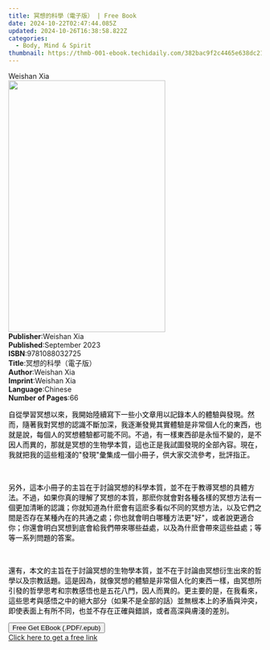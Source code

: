 ```yaml
---
title: 冥想的科學（電子版） | Free Book
date: 2024-10-22T02:47:44.085Z
updated: 2024-10-26T16:38:58.822Z
categories:
  - Body, Mind & Spirit
thumbnail: https://thmb-001-ebook.techidaily.com/382bac9f2c4465e638dc21346f4d896032980cdf89c3e6d640eb086080b492ca.jpg
---
```

<main id="book-container">
  <div class="flex flex-col">
    <div class="book-brief flex-1 py-6 px-4 sm:p-6 md:py-10 md:px-8">
      <!-- brief-->
      <div class="book-brief-main">Weishan Xia</div>
    </div>
    <div
      class="book-meta-info flex-1 grid gap-4 col-start-1 col-end-3 row-start-1 sm:mb-6 sm:grid-cols-4 lg:gap-6 lg:col-start-2 lg:row-end-6 lg:row-span-6 lg:mb-0"
    >
      <div
        class="book-meta-info-left place-content-center mt-4 p-4 text-sm leading-6 col-start-2 col-span-2 dark:text-slate-400"
      >
        <img
          class="w-full h-500 object-cover rounded-lg sm:h-255 sm:col-span-2 lg:col-span-full"
          src="https://img-001-ebook.techidaily.com/027122468894037532b833be926431895c22b9b108641cf0eaeb0df44d008f0c.jpg"
          alt=""
          width="312"
          height="500"
        />
      </div>
      <div
        class="book-meta-info-right mt-2 col-start-1 row-start-2 col-span-3 self-center"
      >
        <!-- meta data  -->
        <div class="flex flex-col px-4 md:px-8">
          <div class="flex-1">
            <strong>Publisher</strong>:<span class="px-2">Weishan Xia</span>
          </div>
          <div class="flex-1">
            <strong>Published</strong>:<span class="px-2">September 2023</span>
          </div>
          <div class="flex-1">
            <strong>ISBN</strong>:<span class="px-2">9781088032725</span>
          </div>
          <div class="flex-1">
            <strong>Title</strong>:<span class="px-2"
              >冥想的科學（電子版）</span
            >
          </div>
          <div class="flex-1">
            <strong>Author</strong>:<span class="px-2">Weishan Xia</span>
          </div>
          <div class="flex-1">
            <strong>Imprint</strong>:<span class="px-2">Weishan Xia</span>
          </div>
          <div class="flex-1">
            <strong>Language</strong>:<span class="px-2">Chinese</span>
          </div>
          <div class="flex-1">
            <strong>Number of Pages</strong>:<span class="px-2">66</span>
          </div>
        </div>
      </div>
    </div>
    <div class="book-description flex-1 py-6 px-4 sm:p-6 md:py-10 md:px-8">
      <div class="book-description-main">
        <div accordion-content="" id="description">
          <p>
            <span
              style="color: rgb(0, 0, 0); background-color: rgba(0, 0, 0, 0)"
              >自從學習冥想以來，我開始陸續寫下一些小文章用以記錄本人的體驗與發現。然而，隨著我對冥想的認識不斷加深，我逐漸發覺其實體驗是非常個人化的東西，也就是說，每個人的冥想體驗都可能不同。不過，有一樣東西卻是永恒不變的，是不因人而異的，那就是冥想的生物學本質，這也正是我試圖發現的全部內容。現在，我就把我的這些粗淺的"發現"彙集成一個小冊子，供大家交流參考，批評指正。</span
            >
          </p>
          <p><br /></p>
          <p>
            <span
              style="color: rgb(0, 0, 0); background-color: rgba(0, 0, 0, 0)"
              >另外，這本小冊子的主旨在于討論冥想的科學本質，並不在于教導冥想的具體方法。不過，如果你真的理解了冥想的本質，那麽你就會對各種各樣的冥想方法有一個更加清晰的認識；你就知道為什麽會有這麽多看似不同的冥想方法，以及它們之間是否存在某種內在的共通之處；你也就會明白哪種方法更"好"，或者說更適合你；你還會明白冥想到底會給我們帶來哪些益處，以及為什麽會帶來這些益處；等等一系列問題的答案。</span
            >
          </p>
          <p><br /></p>
          <p>
            <span
              style="color: rgb(0, 0, 0); background-color: rgba(0, 0, 0, 0)"
              >還有，本文的主旨在于討論冥想的生物學本質，並不在于討論由冥想衍生出來的哲學以及宗教話題。這是因為，就像冥想的體驗是非常個人化的東西一樣，由冥想所引發的哲學思考和宗教感悟也是五花八門，因人而異的。更主要的是，在我看來，這些思考與感悟之中的絕大部分（如果不是全部的話）並無根本上的矛盾與沖突，即使表面上有所不同，也並不存在正確與錯誤，或者高深與膚淺的差別。</span
            >
          </p>
        </div>
        <div class="accordion-fader"></div>
      </div>
    </div>
    <div class="book-excerpts flex-1 py-6 px-4 sm:p-6 md:py-10 md:px-8"></div>
    <div
      class="book-about-author flex-1 py-6 px-4 sm:p-6 md:py-10 md:px-8"
    ></div>
    <div class="book-free-get flex-1 py-6 px-4 sm:p-6 md:py-10 md:px-8">
      <button
        id="btn-free-get"
        class="bg-blue-500 hover:bg-blue-700 text-white font-bold py-2 px-4 rounded"
      >
        Free Get EBook (.PDF/.epub)
      </button>
      <div id="countdown-display" class="px-2 text-lg mt-2"></div>
      <a
        id="free-link"
        class="hidden bg-blue-500 hover:bg-blue-700 text-white font-bold py-2 px-4 rounded"
        href="https://www.ebooks.com/en-us/book/211124034/ebook/weishan-xia/"
        target="_blank"
        >Click here to get a free link</a
      >
    </div>
    <script>
      let countdownTime = 0;
      let countdownInterval = null;
      document
        .getElementById('btn-free-get')
        .addEventListener('click', startCountdown);
      function startCountdown() {
        countdownTime = new Date().getTime() + 60000 * 3;
        countdownInterval = setInterval(updateCountdown, 1000);
        document.getElementById('btn-free-get').disabled = true;
        document
          .getElementById('btn-free-get')
          .classList.add('bg-gray-500', 'cursor-not-allowed');
      }
      function updateCountdown() {
        let currentTime = new Date().getTime();
        let timeLeft = countdownTime - currentTime;
        let secondsLeft = Math.floor(timeLeft / 1000);
        document.getElementById('countdown-display').innerHTML =
          `Remaining time: ${secondsLeft} seconds.`;
        if (secondsLeft <= 0) {
          clearInterval(countdownInterval);
          document.getElementById('btn-free-get').classList.add('hidden');
          document.getElementById('free-link').classList.remove('hidden');
          document.getElementById('countdown-display').innerHTML = '';
        }
      }
    </script>
  </div>
</main>

<ins class="adsbygoogle"
      style="display:block"
      data-ad-client="ca-pub-7571918770474297"
      data-ad-slot="8358498916"
      data-ad-format="auto"
      data-full-width-responsive="true"></ins>
    